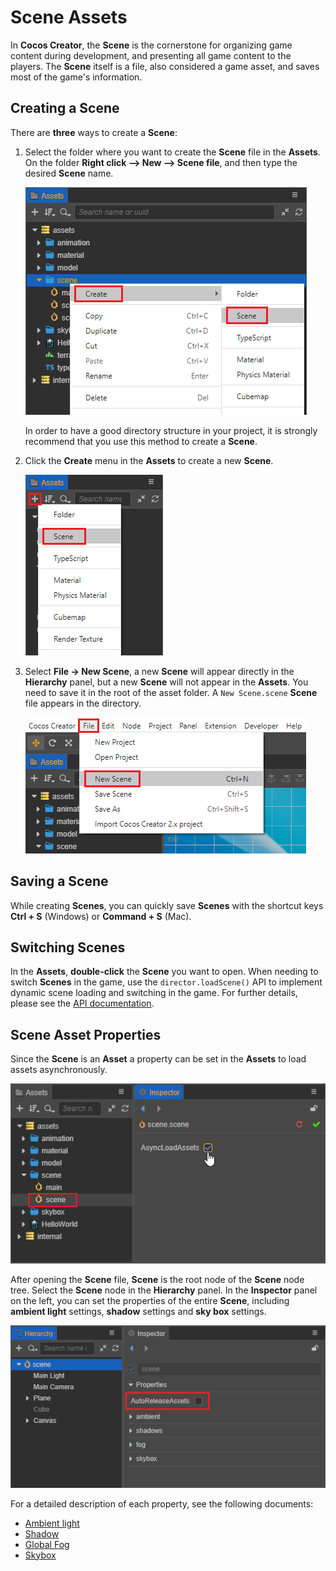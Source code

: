 # Scene Assets

In __Cocos Creator__, the __Scene__ is the cornerstone for organizing game content during development, and presenting all game content to the players. The __Scene__ itself is a file, also considered a game asset, and saves most of the game's information.

## Creating a Scene

There are __three__ ways to create a __Scene__:

1. Select the folder where you want to create the __Scene__ file in the __Assets__. On the folder __Right click --> New --> Scene file__, and then type the desired __Scene__ name.

    ![new_scene_1](scene/new_scene_1.png)

    In order to have a good directory structure in your project, it is strongly recommend that you use this method to create a __Scene__.

2. Click the __Create__ menu in the __Assets__ to create a new __Scene__.

    ![new_scene_2](scene/new_scene_2.png)

3. Select __File -> New Scene__, a new __Scene__ will appear directly in the __Hierarchy__ panel, but a new __Scene__ will not appear in the __Assets__. You need to save it in the root of the asset folder. A `New Scene.scene` __Scene__ file appears in the directory.

    ![new_scene_3](scene/new_scene_3.png)

## Saving a Scene

While creating __Scenes__, you can quickly save __Scenes__ with the shortcut keys __Ctrl + S__ (Windows) or __Command + S__ (Mac).

## Switching Scenes

In the __Assets__, __double-click__ the __Scene__ you want to open. When needing to switch __Scenes__ in the game, use the `director.loadScene()` API to implement dynamic scene loading and switching in the game. For further details, please see the [API documentation](__APIDOC__/en/classes/core.director-2.html#loadscene).

## Scene Asset Properties

Since the __Scene__ is an __Asset__ a property can be set in the __Assets__ to load assets asynchronously.

![scene set](scene/scene_set.png)

After opening the __Scene__ file, **Scene** is the root node of the __Scene__ node tree. Select the __Scene__ node in the __Hierarchy__ panel. In the __Inspector__ panel on the left, you can set the properties of the entire __Scene__, including **ambient light** settings, **shadow** settings and **sky box** settings.

![scene_node_set](scene/scene_node_set.png)

For a detailed description of each property, see the following documents:

- [Ambient light](../concepts/scene/light/lightType/ambient.md)
- [Shadow](../concepts/scene/light/shadow.md)
- [Global Fog](../concepts/scene/fog.md)
- [Skybox](../concepts/scene/skybox.md)
